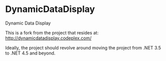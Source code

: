 DynamicDataDisplay
==================

Dynamic Data Display

This is a fork from the project that resides at: http://dynamicdatadisplay.codeplex.com/

Ideally, the project should revolve around moving the project from .NET 3.5 to .NET 4.5 and beyond.
